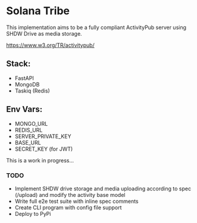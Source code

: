 # Solana Tribe

This implementation aims to be a fully compliant ActivityPub server using SHDW Drive as media storage.

https://www.w3.org/TR/activitypub/

## Stack:
* FastAPI
* MongoDB
* Taskiq (Redis)

## Env Vars:
* MONGO_URL
* REDIS_URL
* SERVER_PRIVATE_KEY
* BASE_URL
* SECRET_KEY (for JWT)

This is a work in progress...

### TODO
* Implement SHDW drive storage and media uploading according to spec (/upload) and modify the activity base model
* Write full e2e test suite with inline spec comments
* Create CLI program with config file support
* Deploy to PyPi
